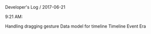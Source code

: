 Developer's Log / 2017-06-21

9:21 AM:

Handling dragging gesture
Data model for timeline
Timeline
Event
Era
